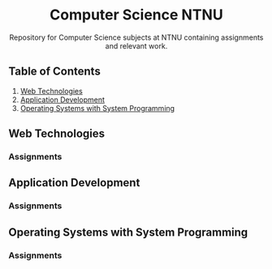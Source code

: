 # <div align="center"> Computer Science NTNU

<div align="center"> Repository for Computer Science subjects at NTNU containing assignments and relevant work. </div>

## Table of Contents

1. [Web Technologies](#web-technologies)
2. [Application Development](#application-development)
3. [Operating Systems with System Programming](#operating-systems-with-system-programming)

## Web Technologies

### Assignments

## Application Development

### Assignments

## Operating Systems with System Programming

### Assignments
